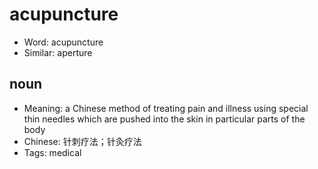 # acupuncture

- Word: acupuncture
- Similar: aperture

## noun

- Meaning: a Chinese method of treating pain and illness using special thin needles which are pushed into the skin in particular parts of the body
- Chinese: 针刺疗法；针灸疗法
- Tags: medical

